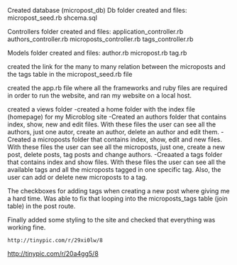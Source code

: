 Created database (micropost_db)
Db folder created and files:
	micropost_seed.rb
	shcema.sql

Controllers folder created and files:
	application_controller.rb
	authors_controller.rb
	microposts_controller.rb
	tags_controller.rb

Models folder created and files:
	author.rb
	micropost.rb
	tag.rb


created the link for the many to many relation between the microposts and the tags table in the micropost_seed.rb file

created the app.rb file where all the frameworks and ruby files are required in order to run the website, and ran my website on a local host.

created a views folder
	-created a home folder with the index file (homepage) for my Microblog site
	-Created an authors folder that contains index, show, new and edit files. With these files the user can see all the authors, just one autor, create an author, delete an author and edit them.
	-Created a microposts folder that contains index, show, edit and new files. With these files the user can see all the microposts, just one, create a new post, delete posts, tag posts and change authors.
	-Creaated a tags folder that contains index and show files. With these files the user can see all the available tags and all the microposts tagged in one specific tag. Also, the user can add or delete new microposts to a tag.

The checkboxes for adding tags when creating a new post where giving me a hard time. Was able to fix that looping into the microposts_tags table (join table) in the post route.

Finally added some styling to the site and checked that everything was working fine.

	http://tinypic.com/r/29xi0lw/8

http://tinypic.com/r/20a4gg5/8

